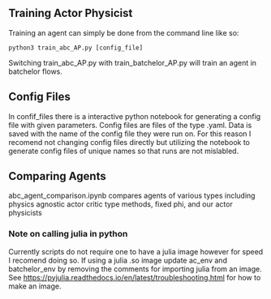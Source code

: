 ## Training Actor Physicist
Training an agent can simply be done from the command line like so:

```
python3 train_abc_AP.py [config_file]
```

Switching train_abc_AP.py with train_batchelor_AP.py will train an agent in batchelor flows.



## Config Files
In confif_files there is a interactive python notebook for generating a config file with given parameters. Config files are files of the type .yaml. Data is saved with the name of the config file they were run on. For this reason I recomend not changing config files directly but utilizing the notebook to generate config files of unique names so that runs are not mislabled. 

## Comparing Agents
abc_agent_comparison.ipynb compares agents of various types including physics agnostic actor critic type methods, fixed phi, and our actor physicists

### Note on calling julia in python
Currently scripts do not require one to have a julia image however for speed I recomend doing so. If using a julia .so image update ac_env and batchelor_env by removing the comments for importing julia from an image. See https://pyjulia.readthedocs.io/en/latest/troubleshooting.html for how to make an image.